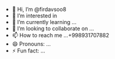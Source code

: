 - 👋 Hi, I’m @firdavsoo8
- 👀 I’m interested in     
- 🌱 I’m currently learning ...
- 💞️ I’m looking to collaborate on ...
- 📫 How to reach me ...+998931707882
- 😄 Pronouns: ...
- ⚡ Fun fact: ...

<!---
firdavsoo8/firdavsoo8 is a ✨ special ✨ repository because its `README.md` (this file) appears on your GitHub profile.
You can click the Preview link to take a look at your changes.
--->
